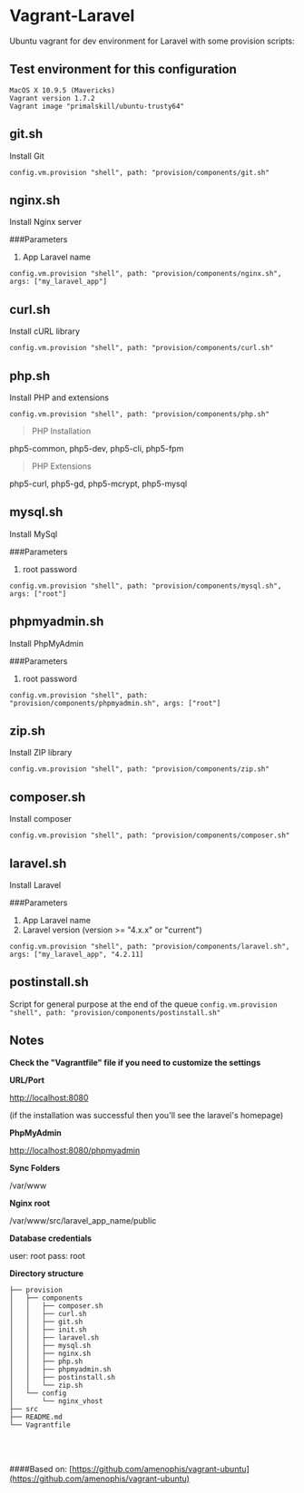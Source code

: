 # Vagrant-Laravel

Ubuntu vagrant for dev environment for Laravel with some provision scripts:

## Test environment for this configuration
	MacOS X 10.9.5 (Mavericks)
	Vagrant version 1.7.2
	Vagrant image "primalskill/ubuntu-trusty64"




## git.sh
Install Git

`config.vm.provision "shell", path: "provision/components/git.sh"`




## nginx.sh
Install Nginx server

###Parameters
1. App Laravel name

`config.vm.provision "shell", path: "provision/components/nginx.sh", args: ["my_laravel_app"]`




## curl.sh
Install cURL library

`config.vm.provision "shell", path: "provision/components/curl.sh"`




## php.sh

Install PHP and extensions

`config.vm.provision "shell", path: "provision/components/php.sh"`

> PHP Installation

php5-common, php5-dev, php5-cli, php5-fpm

> PHP Extensions

php5-curl, php5-gd, php5-mcrypt, php5-mysql




## mysql.sh
Install MySql

###Parameters
1. root password

`config.vm.provision "shell", path: "provision/components/mysql.sh", args: ["root"]`




## phpmyadmin.sh
Install PhpMyAdmin

###Parameters
1. root password

`config.vm.provision "shell", path: "provision/components/phpmyadmin.sh", args: ["root"]`




## zip.sh
Install ZIP library

`config.vm.provision "shell", path: "provision/components/zip.sh"`




## composer.sh
Install composer

`config.vm.provision "shell", path: "provision/components/composer.sh"`




## laravel.sh
Install Laravel

###Parameters
1. App Laravel name
2. Laravel version (version >= "4.x.x" or "current")

`config.vm.provision "shell", path: "provision/components/laravel.sh", args: ["my_laravel_app", "4.2.11]`




## postinstall.sh
Script for general purpose at the end of the queue
`config.vm.provision "shell", path: "provision/components/postinstall.sh"`




## Notes

**Check the "Vagrantfile" file if you need to customize the settings**

**URL/Port**

[http://localhost:8080](http://localhost:8080) 

(if the installation was successful then you'll see the laravel's homepage)

**PhpMyAdmin**

[http://localhost:8080/phpmyadmin](http://localhost:8080/phpmyadmin)

**Sync Folders**

/var/www

**Nginx root**

/var/www/src/laravel_app_name/public

**Database credentials**

user: root
pass: root

**Directory structure**

	├── provision
	│   ├── components
	│   │   ├── composer.sh
	│   │   ├── curl.sh
	│   │   ├── git.sh
	│   │   ├── init.sh
	│   │   ├── laravel.sh
	│   │   ├── mysql.sh
	│   │   ├── nginx.sh
	│   │   ├── php.sh
	│   │   ├── phpmyadmin.sh
	│   │   ├── postinstall.sh
	│   │   └── zip.sh
	│   └── config
	│       └── nginx_vhost
	├── src
	├── README.md
	└── Vagrantfile

<br/><br/>

####Based on: [https://github.com/amenophis/vagrant-ubuntu](https://github.com/amenophis/vagrant-ubuntu)
